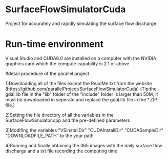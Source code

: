 # SurfaceFlowSimulatorCuda
Project for accurately and rapidly simulating the surface flow discharge

# Run-time environment
Visual Studio and CUDA8.0 are installed on a computer with the NVIDIA graphics card which the compute capability is 2.1 or above

#detail procedure of the parallel project

1)Downloading all of the files except the ReadMe.txt from the website (https://github.com/parallelProject/SurfaceFlowSimulatorCuda)
  (Tip:the gdal.lib file in the "lib" folder of the "include" folder is larger than 50M, it must be downloaded in seperate and replace the gdal.lib file in the *.ZIP file.)
 
2)Setting the file directory of all the variables in the SurfaceFlowSimulator.cpp and the pre-defined parameters
  
3)Modifing the variables "VSInstallDir" "CUDAInstallDir" "CUDASampleDir" "DOWNLOADFILE_PATH"  to the your path

4)Running  and finally obtaining the 365 images with the daily surface flow discharge and a txt file recording the computing time
